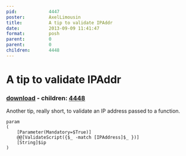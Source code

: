 ```yaml
---
pid:            4447
poster:         AxelLimousin
title:          A tip to validate IPAddr
date:           2013-09-09 11:41:47
format:         posh
parent:         0
parent:         0
children:       4448
---
```


# A tip to validate IPAddr

### [download](4447.ps1) - children: [4448](4448.md)

Another tip, really short, to validate an IP address passed to a function.

```posh
param
(
	[Parameter(Mandatory=$True)]
	@@[ValidateScript({$_ -match [IPAddress]$_ })]
	[String]$ip
)
```
